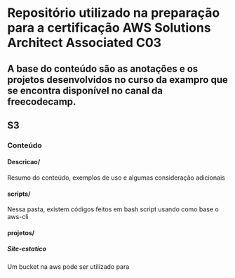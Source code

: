 # Repositório utilizado na preparação para a certificação AWS Solutions Architect Associated C03
## A base do conteúdo são as anotações e os projetos desenvolvidos no curso da exampro que se encontra disponível no canal da freecodecamp.
## S3
### Conteúdo
#### Descricao/
Resumo do conteúdo, exemplos de uso e algumas consideração adicionais
#### scripts/
Nessa pasta, existem códigos feitos em bash script usando como base o aws-cli
#### projetos/
##### Site-estatico
Um bucket na aws pode ser utilizado para
